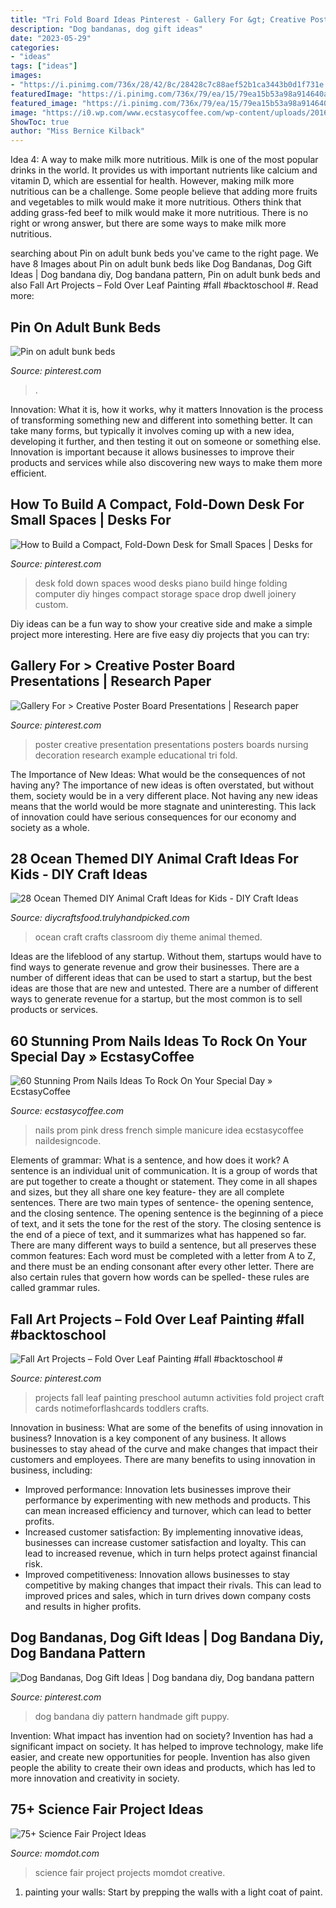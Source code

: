 ```yaml
---
title: "Tri Fold Board Ideas Pinterest - Gallery For &gt; Creative Poster Board Presentations"
description: "Dog bandanas, dog gift ideas"
date: "2023-05-29"
categories:
- "ideas"
tags: ["ideas"]
images:
- "https://i.pinimg.com/736x/28/42/8c/28428c7c88aef52b1ca3443b0d1f731e.jpg"
featuredImage: "https://i.pinimg.com/736x/79/ea/15/79ea15b53a98a914640a711a7a2335d8.jpg"
featured_image: "https://i.pinimg.com/736x/79/ea/15/79ea15b53a98a914640a711a7a2335d8.jpg"
image: "https://i0.wp.com/www.ecstasycoffee.com/wp-content/uploads/2016/08/Simple-French-manicure-idea.jpg"
ShowToc: true
author: "Miss Bernice Kilback"
---
```



Idea 4: A way to make milk more nutritious.
Milk is one of the most popular drinks in the world. It provides us with important nutrients like calcium and vitamin D, which are essential for health. However, making milk more nutritious can be a challenge. Some people believe that adding more fruits and vegetables to milk would make it more nutritious. Others think that adding grass-fed beef to milk would make it more nutritious. There is no right or wrong answer, but there are some ways to make milk more nutritious.

	

		
searching about Pin on adult bunk beds you've came to the right page. We have 8 Images about Pin on adult bunk beds like Dog Bandanas, Dog Gift Ideas | Dog bandana diy, Dog bandana pattern, Pin on adult bunk beds and also Fall Art Projects – Fold Over Leaf Painting #fall #backtoschool #. Read more:
		
    
## Pin On Adult Bunk Beds

<img loading=lazy src="https://i.pinimg.com/736x/37/79/4a/37794a527650729483ffaa857d5119b0.jpg" onerror="this.onerror=null;this.src='https://tse2.mm.bing.net/th?id=OIP.93SRtNu35PBcZTDFpbpJywHaLG&amp;pid=15.1';" alt="Pin on adult bunk beds">

_Source: pinterest.com_

>. 

	

Innovation: What it is, how it works, why it matters
Innovation is the process of transforming something new and different into something better. It can take many forms, but typically it involves coming up with a new idea, developing it further, and then testing it out on someone or something else. Innovation is important because it allows businesses to improve their products and services while also discovering new ways to make them more efficient.

    
## How To Build A Compact, Fold-Down Desk For Small Spaces | Desks For

<img loading=lazy src="https://i.pinimg.com/736x/93/07/3b/93073b099825236f94f68eb52bae909c--desks-for-small-spaces-work-spaces.jpg" onerror="this.onerror=null;this.src='https://tse3.mm.bing.net/th?id=OIP.WukoHpFJFvvxWlJyjko87wHaJ4&amp;pid=15.1';" alt="How to Build a Compact, Fold-Down Desk for Small Spaces | Desks for">

_Source: pinterest.com_

>desk fold down spaces wood desks piano build hinge folding computer diy hinges compact storage space drop dwell joinery custom. 

	

Diy ideas can be a fun way to show your creative side and make a simple project more interesting. Here are five easy diy projects that you can try: 

    
## Gallery For &gt; Creative Poster Board Presentations | Research Paper

<img loading=lazy src="https://i.pinimg.com/736x/08/5c/a0/085ca011f501ec8afcecba67fefc09f7--board-decoration-creative-posters.jpg" onerror="this.onerror=null;this.src='https://tse2.mm.bing.net/th?id=OIP.KrO7WOF49Z0_jRO4KBcZewHaF7&amp;pid=15.1';" alt="Gallery For &gt; Creative Poster Board Presentations | Research paper">

_Source: pinterest.com_

>poster creative presentation presentations posters boards nursing decoration research example educational tri fold. 

	

The Importance of New Ideas: What would be the consequences of not having any?
The importance of new ideas is often overstated, but without them, society would be in a very different place. Not having any new ideas means that the world would be more stagnate and uninteresting. This lack of innovation could have serious consequences for our economy and society as a whole.

    
## 28 Ocean Themed DIY Animal Craft Ideas For Kids - DIY Craft Ideas

<img loading=lazy src="http://diycraftsfood.trulyhandpicked.com/wp-content/uploads/2016/05/Ocean-crafts_ok.jpg" onerror="this.onerror=null;this.src='https://tse4.mm.bing.net/th?id=OIP.Ua--ZbcDLBe5yLNDKPhLPAHaLG&amp;pid=15.1';" alt="28 Ocean Themed DIY Animal Craft Ideas for Kids - DIY Craft Ideas">

_Source: diycraftsfood.trulyhandpicked.com_

>ocean craft crafts classroom diy theme animal themed. 

	

Ideas are the lifeblood of any startup. Without them, startups would have to find ways to generate revenue and grow their businesses. There are a number of different ideas that can be used to start a startup, but the best ideas are those that are new and untested. There are a number of different ways to generate revenue for a startup, but the most common is to sell products or services.

    
## 60 Stunning Prom Nails Ideas To Rock On Your Special Day » EcstasyCoffee

<img loading=lazy src="https://i0.wp.com/www.ecstasycoffee.com/wp-content/uploads/2016/08/Simple-French-manicure-idea.jpg" onerror="this.onerror=null;this.src='https://tse4.mm.bing.net/th?id=OIP.68Mevlvq6bSss37pwryUUQHaJ4&amp;pid=15.1';" alt="60 Stunning Prom Nails Ideas To Rock On Your Special Day » EcstasyCoffee">

_Source: ecstasycoffee.com_

>nails prom pink dress french simple manicure idea ecstasycoffee naildesigncode. 

	

Elements of grammar: What is a sentence, and how does it work?
A sentence is an individual unit of communication. It is a group of words that are put together to create a thought or statement. They come in all shapes and sizes, but they all share one key feature- they are all complete sentences. There are two main types of sentence- the opening sentence, and the closing sentence. The opening sentence is the beginning of a piece of text, and it sets the tone for the rest of the story. The closing sentence is the end of a piece of text, and it summarizes what has happened so far. There are many different ways to build a sentence, but all preserves these common features: Each word must be completed with a letter from A to Z, and there must be an ending consonant after every other letter. There are also certain rules that govern how words can be spelled- these rules are called grammar rules.

    
## Fall Art Projects – Fold Over Leaf Painting #fall #backtoschool #

<img loading=lazy src="https://i.pinimg.com/736x/79/ea/15/79ea15b53a98a914640a711a7a2335d8.jpg" onerror="this.onerror=null;this.src='https://tse3.mm.bing.net/th?id=OIP.tgTVpDh3WM0sXyHN7pFErAHaK1&amp;pid=15.1';" alt="Fall Art Projects – Fold Over Leaf Painting #fall #backtoschool #">

_Source: pinterest.com_

>projects fall leaf painting preschool autumn activities fold project craft cards notimeforflashcards toddlers crafts. 

	

Innovation in business: What are some of the benefits of using innovation in business?
Innovation is a key component of any business. It allows businesses to stay ahead of the curve and make changes that impact their customers and employees. There are many benefits to using innovation in business, including: 
- Improved performance: Innovation lets businesses improve their performance by experimenting with new methods and products. This can mean increased efficiency and turnover, which can lead to better profits. 
- Increased customer satisfaction: By implementing innovative ideas, businesses can increase customer satisfaction and loyalty. This can lead to increased revenue, which in turn helps protect against financial risk. 
- Improved competitiveness: Innovation allows businesses to stay competitive by making changes that impact their rivals. This can lead to improved prices and sales, which in turn drives down company costs and results in higher profits.

    
## Dog Bandanas, Dog Gift Ideas | Dog Bandana Diy, Dog Bandana Pattern

<img loading=lazy src="https://i.pinimg.com/736x/28/42/8c/28428c7c88aef52b1ca3443b0d1f731e.jpg" onerror="this.onerror=null;this.src='https://tse4.mm.bing.net/th?id=OIP.Fq_WGPoxCRdzT0sM1sA2XgHaHa&amp;pid=15.1';" alt="Dog Bandanas, Dog Gift Ideas | Dog bandana diy, Dog bandana pattern">

_Source: pinterest.com_

>dog bandana diy pattern handmade gift puppy. 

	

Invention: What impact has invention had on society?
Invention has had a significant impact on society. It has helped to improve technology, make life easier, and create new opportunities for people. Invention has also given people the ability to create their own ideas and products, which has led to more innovation and creativity in society.

    
## 75+ Science Fair Project Ideas

<img loading=lazy src="https://www.momdot.com/wp-content/uploads/2016/02/Science-Fair-Project-Ideas-32.jpg" onerror="this.onerror=null;this.src='https://tse1.mm.bing.net/th?id=OIP.fLqkY4mnx2EWnvASYrYV7wHaJ4&amp;pid=15.1';" alt="75+ Science Fair Project Ideas">

_Source: momdot.com_

>science fair project projects momdot creative. 

	

1. painting your walls: Start by prepping the walls with a light coat of paint.

